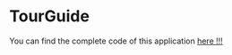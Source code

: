 # TourGuide
You can find the complete code of this application [here !!!](https://gitlab.com/VertOurs/p8_tourguide) 
